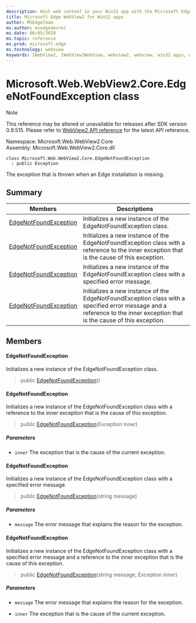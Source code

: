 ```yaml
---
description: Host web content in your Win32 app with the Microsoft Edge WebView2 control
title: Microsoft Edge WebView2 for Win32 apps
author: MSEdgeTeam
ms.author: msedgedevrel
ms.date: 06/05/2020
ms.topic: reference
ms.prod: microsoft-edge
ms.technology: webview
keywords: IWebView2, IWebView2WebView, webview2, webview, win32 apps, win32, edge, ICoreWebView2, ICoreWebView2Controller, browser control, edge html
---
```


# Microsoft.Web.WebView2.Core.EdgeNotFoundException class 

> [!NOTE]
> This reference may be altered or unavailable for releases after SDK version 0.9.515. Please refer to [WebView2 API reference](../../../webview2-api-reference.md) for the latest API reference.

Namespace: Microsoft.Web.WebView2.Core\
Assembly: Microsoft.Web.WebView2.Core.dll

```
class Microsoft.Web.WebView2.Core.EdgeNotFoundException
  : public Exception
```

The exception that is thrown when an Edge installation is missing.

## Summary

 Members                        | Descriptions
--------------------------------|---------------------------------------------
[EdgeNotFoundException](#edgenotfoundexception) | Initializes a new instance of the EdgeNotFoundException class.
[EdgeNotFoundException](#edgenotfoundexception) | Initializes a new instance of the EdgeNotFoundException class with a reference to the inner exception that is the cause of this exception.
[EdgeNotFoundException](#edgenotfoundexception) | Initializes a new instance of the EdgeNotFoundException class with a specified error message.
[EdgeNotFoundException](#edgenotfoundexception) | Initializes a new instance of the EdgeNotFoundException class with a specified error message and a reference to the inner exception that is the cause of this exception.

## Members

#### EdgeNotFoundException 

Initializes a new instance of the EdgeNotFoundException class.

> public [EdgeNotFoundException](#edgenotfoundexception)()

#### EdgeNotFoundException 

Initializes a new instance of the EdgeNotFoundException class with a reference to the inner exception that is the cause of this exception.

> public [EdgeNotFoundException](#edgenotfoundexception)(Exception inner)

##### Parameters
* `inner` The exception that is the cause of the current exception.

#### EdgeNotFoundException 

Initializes a new instance of the EdgeNotFoundException class with a specified error message.

> public [EdgeNotFoundException](#edgenotfoundexception)(string message)

##### Parameters
* `message` The error message that explains the reason for the exception.

#### EdgeNotFoundException 

Initializes a new instance of the EdgeNotFoundException class with a specified error message and a reference to the inner exception that is the cause of this exception.

> public [EdgeNotFoundException](#edgenotfoundexception)(string message, Exception inner)

##### Parameters
* `message` The error message that explains the reason for the exception. 

* `inner` The exception that is the cause of the current exception.

